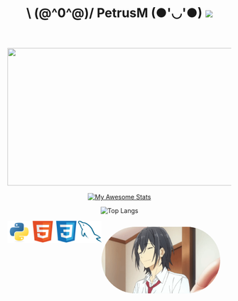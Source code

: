 #                                  <p  align="center"> <span></span>\ (@^0^@)/ PetrusM (●'◡'●)  ![](https://komarev.com/ghpvc/?username=PetrusMr-github-ZBellzz&color=blueviolet) <br><span></span><br> </p>

<div align="center">

<img src="https://unimelbfilmsoc.org/wp-content/uploads/2023/04/suzumes-animation.webp?w=911" width='640' height='310' alt="">

 </div>                                                                                                               
<div align="center">
  
  
  
  <a/> [![My Awesome Stats](https://awesome-github-stats.azurewebsites.net/user-stats/PetrusMr?cardType=github&theme=omni&preferLogin=false)](https://git.io/awesome-stats-card)

       
  </a>


![Top Langs](https://github-readme-stats.vercel.app/api/top-langs/?username=PetrusMr&theme=dark&bg_color=2f1539&text_color=f30cde&title_color=f30cde&icon_color=000000&fg_color=000000)
    
   
</div>
  

    
  <a href="app.lofi.co">
    <a href="app.lofi.co">    
           </a>
      <div style="display: flex;" align="center"><br>

  <img align="center" alt="" height="50" width="53" src="https://github.com/devicons/devicon/blob/master/icons/python/python-original.svg">
   <img align="center" alt="" height="50" width="53" src="https://raw.githubusercontent.com/devicons/devicon/master/icons/html5/html5-original.svg">
   <img align="center" alt="" height="50" width="53" src="https://raw.githubusercontent.com/devicons/devicon/master/icons/css3/css3-original.svg">
   <img align="center" alt="" height="50" width="53" src="https://github.com/devicons/devicon/blob/master/icons/mysql/mysql-original.svg">

   
   <a ></a>
   <img align="center" alt="Bell-photo" height="150" style= "border-radius:80px;" src="para readme/miyamura.gif">

  
    

  

</div>       
    </center>

 

  

  <center>


 
 </center>

